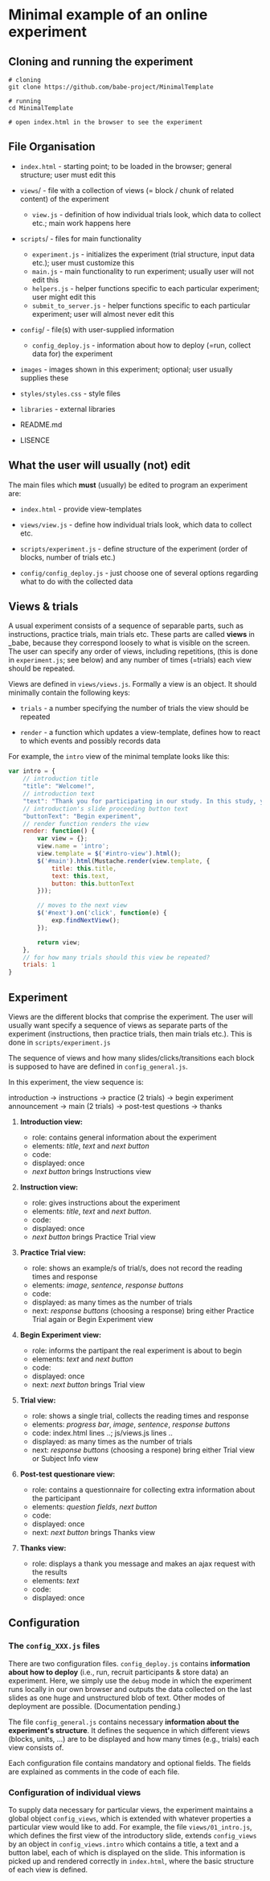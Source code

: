 # Minimal example of an online experiment

## Cloning and running the experiment

```
# cloning
git clone https://github.com/babe-project/MinimalTemplate

# running
cd MinimalTemplate

# open index.html in the browser to see the experiment
```

## File Organisation

+ `index.html` - starting point; to be loaded in the browser; general structure; user must edit this

+ `views`/     - file with a collection of views (= block / chunk of related content) of the experiment
	+ `view.js`            - definition of how individual trials look, which data to collect etc.; main work happens here

+ `scripts`/   - files for main functionality
	+ `experiment.js`       - initializes the experiment (trial structure, input data etc.); user must customize this
	+ `main.js`             - main functionality to run experiment; usually user will not edit this
    + `helpers.js`          - helper functions specific to each particular experiment; user might edit this
	+ `submit_to_server.js` - helper functions specific to each particular experiment; user will almost never edit this

+ `config`/    - file(s) with user-supplied information
	+ `config_deploy.js`    - information about how to deploy (=run, collect data for) the experiment
   
+ `images`       - images shown in this experiment; optional; user usually supplies these

+ `styles/styles.css`  - style files

+ `libraries`    - external libraries

+ README.md
+ LISENCE

## What the user will usually (not) edit

The main files which **must** (usually) be edited to program an experiment are: 

+ `index.html`    - provide view-templates

+ `views/view.js` - define how individual trials look, which data to collect etc.

+ `scripts/experiment.js`   - define structure of the experiment (order of blocks, number of trials etc.)
	
+ `config/config_deploy.js` - just choose one of several options regarding what to do with the collected data


## Views & trials

A usual experiment consists of a sequence of separable parts, such as instructions, practice trials, main trials etc. These parts are called **views** in _babe, because they correspond loosely to what is visible on the screen. The user can specify any order of views, including repetitions, (this is done in `experiment.js`; see below) and any number of times (=trials) each view should be repeated.

Views are defined in `views/views.js`. Formally a view is an object. It should minimally contain the following keys: 

+ `trials` - a number specifying the number of trials the view should be repeated

+ `render` - a function which updates a view-template, defines how to react to which events and possibly records data

For example, the `intro` view of the minimal template looks like this:

```javascript
var intro = {
    // introduction title
    "title": "Welcome!",
    // introduction text
    "text": "Thank you for participating in our study. In this study, you will ...",
    // introduction's slide proceeding button text
    "buttonText": "Begin experiment",
    // render function renders the view
    render: function() {
        var view = {};
        view.name = 'intro';
        view.template = $('#intro-view').html();
        $('#main').html(Mustache.render(view.template, {
            title: this.title,
            text: this.text,
            button: this.buttonText
        }));

        // moves to the next view
        $('#next').on('click', function(e) {
            exp.findNextView();
        });

        return view;
    },
    // for how many trials should this view be repeated?
    trials: 1
}
```

## Experiment


Views are the different blocks that comprise the experiment. The user will usually want specify a sequence of views as separate parts of the experiment (instructions, then practice trials, then main trials etc.). This is done in `scripts/experiment.js`

The sequence of views and how many slides/clicks/transitions each block is supposed to have are defined in `config_general.js`.

In this experiment, the view sequence is:

introduction -> instructions -> practice (2 trials) -> begin experiment announcement -> main (2 trials) -> post-test questions -> thanks


1. **Introduction view:**

	+ role: contains general information about the experiment
	+ elements: *title*, *text* and *next button*
	+ code: 
	+ displayed: once
	+ *next button* brings Instructions view


2. **Instruction view:**

	+ role: gives instructions about the experiment
	+ elements: *title*, *text* and *next button*.
	+ code:
	+ displayed: once
	+ *next button* brings Practice Trial view


3. **Practice Trial view:**

	+ role: shows an example/s of trial/s, does not record the reading times and response
	+ elements: *image*, *sentence*, *response buttons*
	+ code: 
	+ displayed: as many times as the number of trials
	+ next: *response buttons* (choosing a response) bring either Practice Trial again or Begin Experiment view


4. **Begin Experiment view:**

	+ role: informs the partipant the real experiment is about to begin
	+ elements: *text* and *next button*
	+ code:
	+ displayed: once
	+ next: *next button* brings Trial view


5. **Trial view:**
	
	+ role: shows a single trial, collects the reading times and response
	+ elements: *progress bar*, *image*, *sentence*, *response buttons*
	+ code: index.html lines ..; js/views.js lines ..
	+ displayed: as many times as the number of trials
	+ next: *response buttons* (choosing a respone) bring either Trial view or Subject Info view


6. **Post-test questionare view:**

	+ role: contains a questionnaire for collecting extra information about the participant
	+ elements: *question fields*, *next button*
	+ code:
	+ displayed: once
	+ next: *next button* brings Thanks view


7. **Thanks view:**

	+ role: displays a thank you message and makes an ajax request with the results
	+ elements: *text*
	+ code:
	+ displayed: once



## Configuration

### The `config_XXX.js` files

There are two configuration files. `config_deploy.js` contains **information about how to deploy** (i.e., run, recruit participants & store data) an experiment. Here, we simply use the `debug` mode in which the experiment runs locally in our own browser and outputs the data collected on the last slides as one huge and unstructured blob of text. Other modes of deployment are possible. (Documentation pending.)

The file `config_general.js` contains necessary **information about the experiment's structure**. It defines the sequence in which different views (blocks, units, ...) are to be displayed and how many times (e.g., trials) each view consists of.

Each configuration file contains mandatory and optional fields. The fields are explained as comments in the code of each file.

### Configuration of individual views

To supply data necessary for particular views, the experiment maintains a global object `config_views`, which is extended with whatever properties a particular view would like to add. For example, the file `views/01_intro.js`, which defines the first view of the introductory slide, extends `config_views` by an object in `config_views.intro` which contains a title, a text and a button label, each of which is displayed on the slide. This information is picked up and rendered correctly in `index.html`, where the basic structure of each view is defined.
